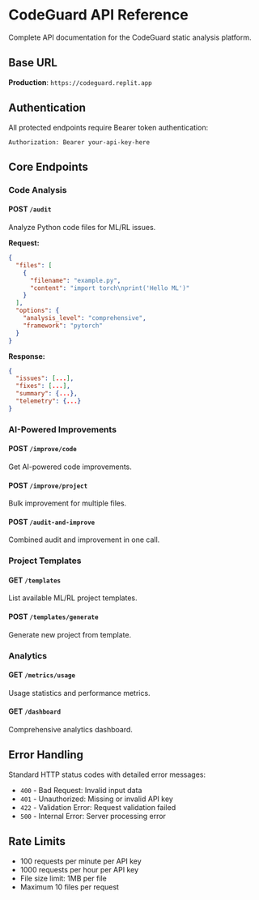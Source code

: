 # CodeGuard API Reference

Complete API documentation for the CodeGuard static analysis platform.

## Base URL

**Production**: `https://codeguard.replit.app`

## Authentication

All protected endpoints require Bearer token authentication:

```http
Authorization: Bearer your-api-key-here
```

## Core Endpoints

### Code Analysis

#### POST `/audit`
Analyze Python code files for ML/RL issues.

**Request:**
```json
{
  "files": [
    {
      "filename": "example.py",
      "content": "import torch\nprint('Hello ML')"
    }
  ],
  "options": {
    "analysis_level": "comprehensive",
    "framework": "pytorch"
  }
}
```

**Response:**
```json
{
  "issues": [...],
  "fixes": [...],
  "summary": {...},
  "telemetry": {...}
}
```

### AI-Powered Improvements

#### POST `/improve/code`
Get AI-powered code improvements.

#### POST `/improve/project`
Bulk improvement for multiple files.

#### POST `/audit-and-improve`
Combined audit and improvement in one call.

### Project Templates

#### GET `/templates`
List available ML/RL project templates.

#### POST `/templates/generate`
Generate new project from template.

### Analytics

#### GET `/metrics/usage`
Usage statistics and performance metrics.

#### GET `/dashboard`
Comprehensive analytics dashboard.

## Error Handling

Standard HTTP status codes with detailed error messages:

- `400` - Bad Request: Invalid input data
- `401` - Unauthorized: Missing or invalid API key
- `422` - Validation Error: Request validation failed
- `500` - Internal Error: Server processing error

## Rate Limits

- 100 requests per minute per API key
- 1000 requests per hour per API key
- File size limit: 1MB per file
- Maximum 10 files per request